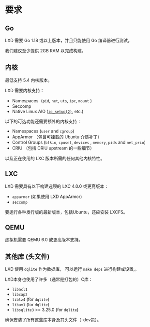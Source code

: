 # 要求

## Go

LXD 需要 Go 1.18 或以上版本，并且只能使用 Go 编译器进行测试。

我们建议至少提供 2GB RAM 以完成构建。

## 内核

最低支持 5.4 内核版本。

LXD 需要内核支持：

* Namespaces（`pid`, `net`, `uts`, `ipc`, `mount` )&#x20;
* Seccomp
* Native Linux AIO ([`io_setup(2)`](https://man7.org/linux/man-pages/man2/io\_setup.2.html), etc.)

以下的可选功能还需要额外的内核支持：

* Namespaces (`user` and `cgroup`)
* AppArmor （包含可挂载的 Ubuntu 介质补丁）
* Control Groups (`blkio`, `cpuset`, `devices` , `memory`, `pids` and `net_prio`)
* CRIU （包括 CRIU upstream 的一些细节）

以及正在使用的 LXC 版本所需的任何其他内核特性。

## LXC

LXD 需要具有以下构建选项的 LXC 4.0.0 或更高版本：

* `apparmor` (如果使用 LXD AppArmor)
* `seccomp`

要运行各种发行版的最新版本，包括Ubuntu，还应安装 LXCFS。

## QEMU

虚拟机需要 QEMU 6.0 或更高版本支持。

## 其他库 (头文件)

LXD 使用 `dqlite` 作为数据库， 可以运行 `make deps` 进行构建或设置,。

LXD本身也使用了许多（通常是打包的）C库：

* `libacl1`
* `libcap2`
* `liblz4` (for `dqlite`)
* `libuv1` (for `dqlite`)
* `libsqlite3` >= 3.25.0 (for `dqlite`)

确保安装了所有这些库本身及其头文件（-dev包）。
